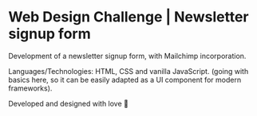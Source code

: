 # Web Design Challenge | Newsletter signup form


Development of a newsletter signup form, with Mailchimp incorporation.

Languages/Technologies: HTML, CSS and vanilla JavaScript.
(going with basics here, so it can be easily adapted as a UI component for modern frameworks).

Developed and designed with love 💙
